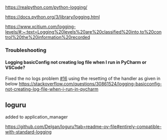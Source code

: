 <https://realpython.com/python-logging/>

<https://docs.python.org/3/library/logging.html>

<https://www.xcitium.com/logging-levels/#:~:text=Logging%20levels%20are%20classified%20into,to%20control%20the%20information%20recorded>

### Troubleshooting

#### Logging basicConfig not creating log file when I run in PyCharm or VSCode?

Fixed the no logs problem  [#16](https://github.com/vamseeachanta/assetutilities/issues/16) using the resetting of the handler as given in below
<https://stackoverflow.com/questions/30861524/logging-basicconfig-not-creating-log-file-when-i-run-in-pycharm>

## loguru

added to application_manager

https://github.com/Delgan/loguru?tab=readme-ov-file#entirely-compatible-with-standard-logging
